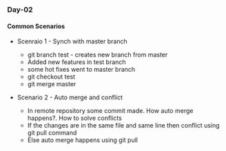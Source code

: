 ### Day-02

#### Common Scenarios

* Scenraio 1 - Synch with master branch
    * git branch test - creates new branch from master
    * Added new features in test branch
    * some hot fixes went to master branch
    * git checkout test
    * git merge master

* Scenario 2 - Auto merge and conflict
    * In remote repository some commit made. How auto merge happens?. How to solve conflicts
    * If the changes are in the same file and same line then conflict using git pull command
    * Else auto merge happens using git pull
